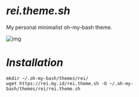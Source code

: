 # _rei.theme.sh_
 My personal minimalist oh-my-bash theme.

![img](https://i.ibb.co/YWcspHr/Screenshot-2022-12-30-15-57-43.png)

# _Installation_
```
mkdir ~/.oh-my-bash/themes/rei/
wget https://rei.my.id/rei.theme.sh -O ~/.oh-my-bash/themes/rei/rei.theme.sh
```